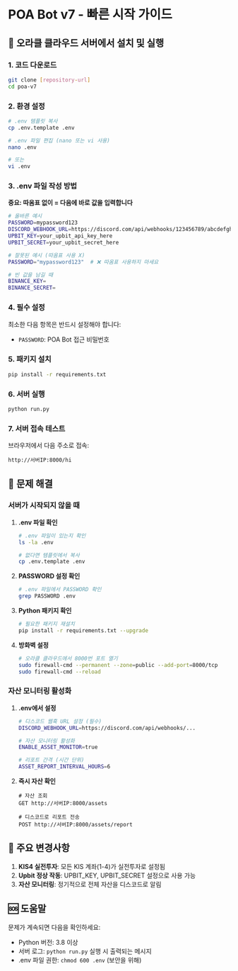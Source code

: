 # POA Bot v7 - 빠른 시작 가이드

## 🚀 오라클 클라우드 서버에서 설치 및 실행

### 1. 코드 다운로드
```bash
git clone [repository-url]
cd poa-v7
```

### 2. 환경 설정
```bash
# .env 템플릿 복사
cp .env.template .env

# .env 파일 편집 (nano 또는 vi 사용)
nano .env

# 또는
vi .env
```

### 3. .env 파일 작성 방법
**중요: 따옴표 없이 = 다음에 바로 값을 입력합니다**

```bash
# 올바른 예시
PASSWORD=mypassword123
DISCORD_WEBHOOK_URL=https://discord.com/api/webhooks/123456789/abcdefghijk
UPBIT_KEY=your_upbit_api_key_here
UPBIT_SECRET=your_upbit_secret_here

# 잘못된 예시 (따옴표 사용 X)
PASSWORD="mypassword123"  # ❌ 따옴표 사용하지 마세요

# 빈 값을 남길 때
BINANCE_KEY=
BINANCE_SECRET=
```

### 4. 필수 설정
최소한 다음 항목은 반드시 설정해야 합니다:
- `PASSWORD`: POA Bot 접근 비밀번호

### 5. 패키지 설치
```bash
pip install -r requirements.txt
```

### 6. 서버 실행
```bash
python run.py
```

### 7. 서버 접속 테스트
브라우저에서 다음 주소로 접속:
```
http://서버IP:8000/hi
```

## 🔧 문제 해결

### 서버가 시작되지 않을 때

1. **.env 파일 확인**
   ```bash
   # .env 파일이 있는지 확인
   ls -la .env
   
   # 없다면 템플릿에서 복사
   cp .env.template .env
   ```

2. **PASSWORD 설정 확인**
   ```bash
   # .env 파일에서 PASSWORD 확인
   grep PASSWORD .env
   ```

3. **Python 패키지 확인**
   ```bash
   # 필요한 패키지 재설치
   pip install -r requirements.txt --upgrade
   ```

4. **방화벽 설정**
   ```bash
   # 오라클 클라우드에서 8000번 포트 열기
   sudo firewall-cmd --permanent --zone=public --add-port=8000/tcp
   sudo firewall-cmd --reload
   ```

### 자산 모니터링 활성화

1. **.env에서 설정**
   ```bash
   # 디스코드 웹훅 URL 설정 (필수)
   DISCORD_WEBHOOK_URL=https://discord.com/api/webhooks/...
   
   # 자산 모니터링 활성화
   ENABLE_ASSET_MONITOR=true
   
   # 리포트 간격 (시간 단위)
   ASSET_REPORT_INTERVAL_HOURS=6
   ```

2. **즉시 자산 확인**
   ```
   # 자산 조회
   GET http://서버IP:8000/assets
   
   # 디스코드로 리포트 전송
   POST http://서버IP:8000/assets/report
   ```

## 📝 주요 변경사항

1. **KIS4 실전투자**: 모든 KIS 계좌(1-4)가 실전투자로 설정됨
2. **Upbit 정상 작동**: UPBIT_KEY, UPBIT_SECRET 설정으로 사용 가능
3. **자산 모니터링**: 정기적으로 전체 자산을 디스코드로 알림

## 🆘 도움말

문제가 계속되면 다음을 확인하세요:
- Python 버전: 3.8 이상
- 서버 로그: `python run.py` 실행 시 출력되는 메시지
- .env 파일 권한: `chmod 600 .env` (보안을 위해)

